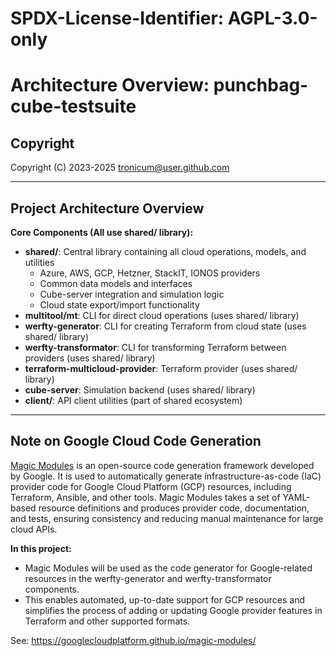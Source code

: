# SPDX-License-Identifier: AGPL-3.0-only

# Architecture Overview: punchbag-cube-testsuite

## Copyright
Copyright (C) 2023-2025 tronicum@user.github.com

---

## Project Architecture Overview

**Core Components (All use shared/ library):**
- **shared/**: Central library containing all cloud operations, models, and utilities
  - Azure, AWS, GCP, Hetzner, StackIT, IONOS providers
  - Common data models and interfaces
  - Cube-server integration and simulation logic
  - Cloud state export/import functionality
- **multitool/mt**: CLI for direct cloud operations (uses shared/ library)
- **werfty-generator**: CLI for creating Terraform from cloud state (uses shared/ library)
- **werfty-transformator**: CLI for transforming Terraform between providers (uses shared/ library)
- **terraform-multicloud-provider**: Terraform provider (uses shared/ library)
- **cube-server**: Simulation backend (uses shared/ library)
- **client/**: API client utilities (part of shared ecosystem)

---

## Note on Google Cloud Code Generation

[Magic Modules](https://googlecloudplatform.github.io/magic-modules/) is an open-source code generation framework developed by Google. It is used to automatically generate infrastructure-as-code (IaC) provider code for Google Cloud Platform (GCP) resources, including Terraform, Ansible, and other tools. Magic Modules takes a set of YAML-based resource definitions and produces provider code, documentation, and tests, ensuring consistency and reducing manual maintenance for large cloud APIs.

**In this project:**
- Magic Modules will be used as the code generator for Google-related resources in the werfty-generator and werfty-transformator components.
- This enables automated, up-to-date support for GCP resources and simplifies the process of adding or updating Google provider features in Terraform and other supported formats.

See: https://googlecloudplatform.github.io/magic-modules/
